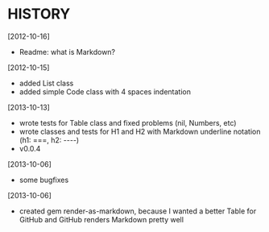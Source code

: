 HISTORY
=======

[2012-10-16]
- Readme: what is Markdown?

[2012-10-15]
- added List class
- added simple Code class with 4 spaces indentation

[2013-10-13]
- wrote tests for Table class and fixed problems (nil, Numbers, etc)
- wrote classes and tests for H1 and H2 with Markdown underline notation (h1: ===, h2: ----)
- v0.0.4

[2013-10-06]
- some bugfixes

[2013-10-06]
- created gem render-as-markdown, because I wanted a better Table for GitHub and GitHub renders Markdown pretty well

